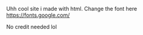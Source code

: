 Uhh cool site i made with html. Change the font here
https://fonts.google.com/

No credit needed lol

